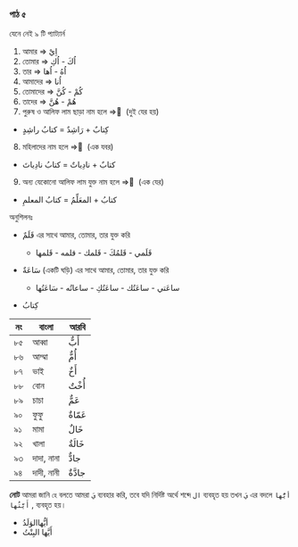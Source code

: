### পাঠ ৫

যেনে নেই ৯ টি প্যাট্যার্ন

1. আমার => اِيْ
2. তোমার => اُكَ - اُكِ
3. তার => اُهُ - اُها
4. আমাদের => اُنا
5. তোমাদের => كُمْ - كُنَّ
6. তাদের => هُمْ - هُنَّ
7. পুরুষ ও আলিফ লাম ছাড়া নাম হলে => ٍ (দুই যের হয়)

- كِتابٌ + رَاشِدٌ = كتابُ راشِدٍ

8. মহিলাদের নাম হলে => َ (এক যবর)

- كتابٌ + نادِياتٌ = كتابُ نادِياتَ

9. অন্য যেকোনো আলিফ লাম যুক্ত নাম হলে => ِ (এক যের)

- كتابُ + المعَلِّمُ = كتابُ المعلمِ

অনুশিলনঃ

- قَلَمٌ এর সাথে আমার, তোমার, তার যুক্ত করি

  - قَلَمي - قَلمُكَ - قَلمك - قلمه - قَلمها

- سَاعَةٌ (একটি ঘড়ি) এর সাথে আমার, তোমার, তার যুক্ত করি

  - ساعَتي - ساعَتُك - ساعَتُكِ - ساعاتُه - سَاعَتُها

- كِتابُ

| নং  | বাংলা      | আরবি    |
| --- | ---------- | ------- |
| ৮৫  | আব্বা      | أَبٌّ   |
| ৮৬  | আম্মা      | أُمٌّ   |
| ৮৭  | ভাই        | أَخٌ    |
| ৮৮  | বোন        | أُخْتٌ  |
| ৮৯  | চাচা       | عَمٌّ   |
| ৯০  | ফুফু       | عَمّاةٌ |
| ৯১  | মামা       | خَالٌ   |
| ৯২  | খালা       | خَالَةٌ |
| ৯৩  | দাদা, নানা | جادٌّ   |
| ৯৪  | দাদী, নানী | جادَّةٌ |

**নোট** আমরা জানি `হে` বলতে আমরা `يَ` ব্যবহার করি, তবে যদি নির্দিষ্ট অর্থে শব্দে `ال` ব্যবহৃত হয় তখন `يَ` এর বদলে `أيُّها` , `أَيَّتُها` ব্যবহৃত হয়।

- أيُّهاالوَلَدُ
- أَيَّها البِنْتُ
